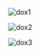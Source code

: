 
![dox1](https://user-images.githubusercontent.com/98829965/153704860-81472233-8ede-4d22-857f-50eb852f7f31.png)


![dox2](https://user-images.githubusercontent.com/98829965/153704869-8e22812f-3a9e-4ea7-bcb7-6bb5bab4afec.png)


![dox3](https://user-images.githubusercontent.com/98829965/153704822-2bf9efa4-b320-4fd5-b99e-f9cf32b214d4.png)
